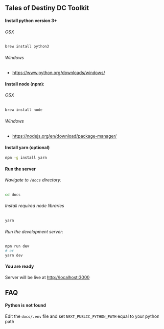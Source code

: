 ## Tales of Destiny DC Toolkit

#### Install python version 3+

###### OSX

```bash
brew install python3
```

###### Windows

- https://www.python.org/downloads/windows/

#### Install node (npm):

###### OSX

```bash
brew install node
```

###### Windows

- https://nodejs.org/en/download/package-manager/

#### Install yarn (optional)

```bash
npm -g install yarn
```

#### Run the server

###### Navigate to `/docs` directory:

```bash
cd docs
```

###### Install required node libraries

```bash
yarn
```

###### Run the development server:

```bash
npm run dev
# or
yarn dev
```

#### You are ready

Server will be live at [http://localhost:3000](http://localhost:3000)

## FAQ

#### Python is not found

Edit the `docs/.env` file and set `NEXT_PUBLIC_PYTHON_PATH` equal to your python path
